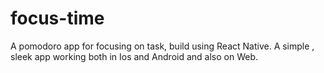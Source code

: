 # focus-time
A pomodoro app for focusing on task, build using React Native. A simple , sleek app working both in Ios and Android and also on Web.
